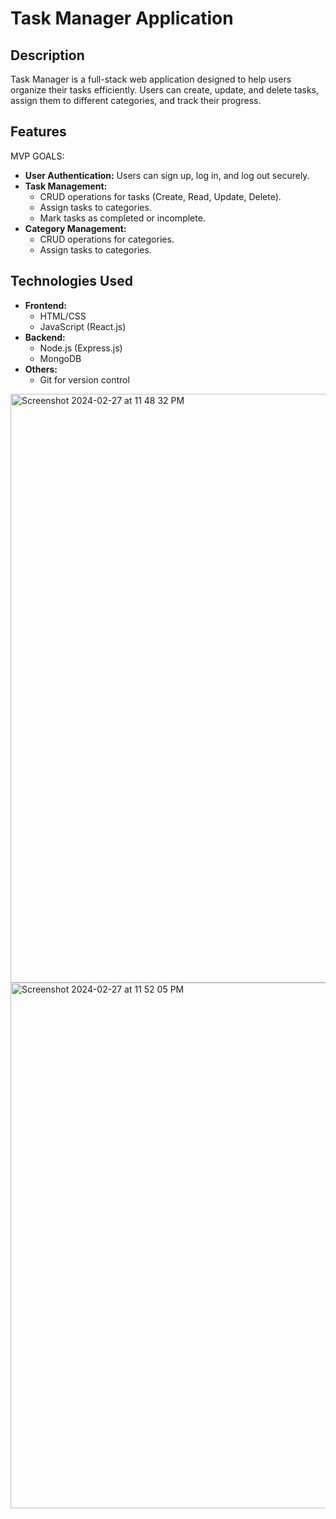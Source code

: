 # Task Manager Application

## Description

Task Manager is a full-stack web application designed to help users organize their tasks efficiently. Users can create, update, and delete tasks, assign them to different categories, and track their progress.

## Features
MVP GOALS: 
- **User Authentication:** Users can sign up, log in, and log out securely.
- **Task Management:**
  - CRUD operations for tasks (Create, Read, Update, Delete).
  - Assign tasks to categories.
  - Mark tasks as completed or incomplete.
- **Category Management:**
  - CRUD operations for categories.
  - Assign tasks to categories.

## Technologies Used
- **Frontend:**
  - HTML/CSS
  - JavaScript (React.js)
- **Backend:**
  - Node.js (Express.js)
  - MongoDB 
- **Others:**
  - Git for version control


<img width="942" alt="Screenshot 2024-02-27 at 11 48 32 PM" src="https://github.com/yanitdm18/Task-Manager-/assets/156823558/2aaa15a9-0a2d-4670-8564-9fc942565d44">


<img width="841" alt="Screenshot 2024-02-27 at 11 52 05 PM" src="https://github.com/yanitdm18/Task-Manager-/assets/156823558/f93bfb73-055f-4af8-a61f-779f3d01e52b">
